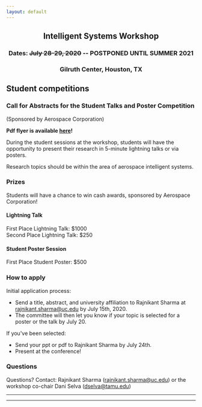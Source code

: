 ```yaml
---
layout: default
---
```


<h2 align="center">Intelligent Systems Workshop</h2>
<h3 align="center">Dates: <strike>July 28-29, 2020</strike> -- <b>POSTPONED UNTIL SUMMER 2021</b></h3>
<h3 align="center">Gilruth Center, Houston, TX</h3>

## Student competitions

### Call for Abstracts for the Student Talks and Poster Competition  
(Sponsored by Aerospace Corporation)

<b>Pdf flyer is available <a href="{{ '/IS_Workshop_2020/2020%20Workshop%20Student%20Session%20Flyer.pdf' | absolute_url }}">here</a>!</b>

During the student sessions at the workshop, students will  have  the  opportunity  to  present  their research  in  5-minute  lightning  talks  or  via  posters.

Research topics should be within the area of aerospace intelligent systems.

### Prizes

Students will have a chance to win cash awards, sponsored by Aerospace Corporation!

#### Lightning Talk  
First Place Lightning Talk:  $1000  
Second Place Lightning Talk:  $250

#### Student Poster Session  
First Place Student Poster: $500

### How to apply

Initial application process:
- Send a title, abstract, and university affiliation to Rajnikant Sharma at rajnikant.sharma@uc.edu by July 15th, 2020.  
- The committee will then let you know if your topic is selected for a poster or the talk by July 20.

If you've been selected:
- Send your ppt or pdf to Rajnikant Sharma by July 24th.
- Present at the conference!

### Questions

Questions? Contact: Rajnikant Sharma (rajnikant.sharma@uc.edu) or the workshop co-chair Dani Selva (dselva@tamu.edu)


* * *
* * *

<!-- --end-of-page-- -->
